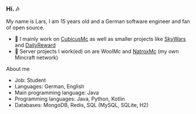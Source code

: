 ### Hi. 🎶
My name is Lars, I am 15 years old and a German software engineer and fan of open source.

- 🔭 I mainly work on [CubicusMc](https://github.com/CubicusMC) as well as smaller projects like [SkyWars](https://github.com/dasdrolpi/SkyWars) and [DailyReward](https://github.com/dasdrolpi/DailyReward)
- 📆 Server projects I work(ed) on are WoolMc and [NatroxMc](https://github.com/NatroxMC) (my own Mincraft network)

About me

- Job: Student
- Languages: German, English
- Main programming language: Java
- Programming languages: Java, Python, Kotlin
- Databases: MongoDB, Redis, SQL (MySQL, SQLite, H2)
